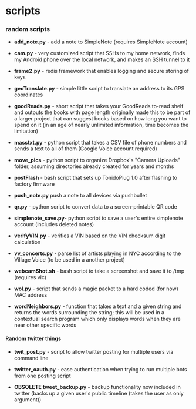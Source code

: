 scripts
=======


### random scripts

- **add_note.py**  - add a note to SimpleNote (requires SimpleNote account)

- **cam.py**    	  - very customized script that SSHs to my home network, finds my Android phone over the local network, and makes an SSH tunnel to it  

- **frame2.py**         - redis framework that enables logging and secure storing of keys

- **geoTranslate.py**   - simple little script to translate an address to its GPS coordinates

- **goodReads.py**      - short script that takes your GoodReads to-read shelf and outputs the books with page length  originally made this to be part of a larger project that can suggest books based on how long you want to spend on it (in an age of nearly unlimited information, time becomes the limitation)

- **masstxt.py**        - python script that takes a CSV file of phone numbers and sends a text to all of them (Google Voice account required)

- **move_pics**         - python script to organize Dropbox's "Camera Uploads" folder, assuming directories already created for years and months 

- **postFlash**         - bash script that sets up TonidoPlug 1.0 after flashing to factory firmware

- **push_note.py**        push a note to all devices via pushbullet

- **qr.py**             - python script to convert data to a screen-printable QR code

- **simplenote_save.py**- python script to save a user's entire simplenote account (includes deleted notes)


- **verifyVIN.py**      - verifies a VIN based on the VIN checksum digit calculation

- **vv_concerts.py**    - parse list of artists playing in NYC according to the Village Voice (to be used in a another project)

- **webcamShot.sh**        - bash script to take a screenshot and save it to /tmp (requires vlc)

- **wol.py**            - script that sends a magic packet to a hard coded (for now) MAC address

- **wordNeighbors.py**  - function that takes a text and a given string and returns the words surrounding the string; this will be used in a contextual search program which only displays words when they are near other specific words


#### Random twitter things

- **twit_post.py**     - script to allow twitter posting for multiple users via command line

- **twitter_oauth.py**  - ease authentication when trying to run multiple bots from one posting script
- **OBSOLETE tweet_backup.py**   - backup functionality now included in twitter (backs up a given user's public timeline (takes the user as only argument))